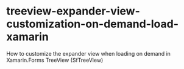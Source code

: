 # treeview-expander-view-customization-on-demand-load-xamarin
How to customize the expander view when loading on demand in Xamarin.Forms TreeView (SfTreeView)
